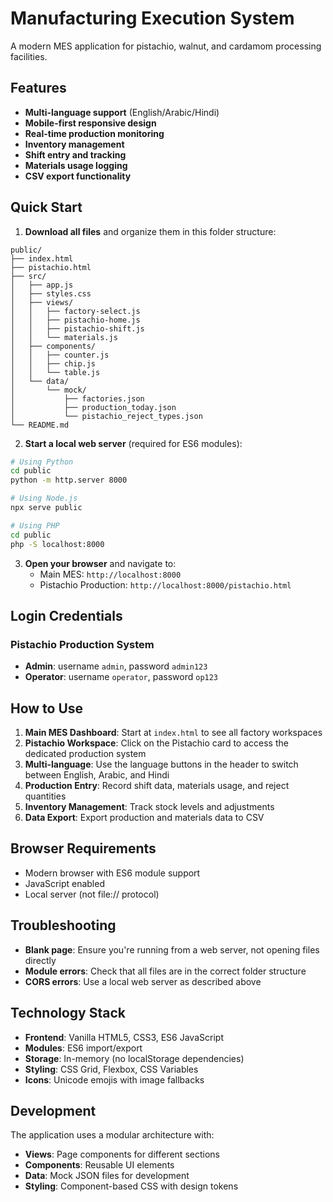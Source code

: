 #  Manufacturing Execution System

A modern MES application for pistachio, walnut, and cardamom processing facilities.

## Features

- **Multi-language support** (English/Arabic/Hindi)
- **Mobile-first responsive design**
- **Real-time production monitoring**
- **Inventory management**
- **Shift entry and tracking**
- **Materials usage logging**
- **CSV export functionality**

## Quick Start

1. **Download all files** and organize them in this folder structure:

```
public/
├── index.html
├── pistachio.html
├── src/
│   ├── app.js
│   ├── styles.css
│   ├── views/
│   │   ├── factory-select.js
│   │   ├── pistachio-home.js
│   │   ├── pistachio-shift.js
│   │   └── materials.js
│   ├── components/
│   │   ├── counter.js
│   │   ├── chip.js
│   │   └── table.js
│   └── data/
│       └── mock/
│           ├── factories.json
│           ├── production_today.json
│           └── pistachio_reject_types.json
└── README.md
```

2. **Start a local web server** (required for ES6 modules):

```bash
# Using Python
cd public
python -m http.server 8000

# Using Node.js
npx serve public

# Using PHP
cd public
php -S localhost:8000
```

3. **Open your browser** and navigate to:
   - Main MES: `http://localhost:8000`
   - Pistachio Production: `http://localhost:8000/pistachio.html`

## Login Credentials

### Pistachio Production System
- **Admin**: username `admin`, password `admin123`
- **Operator**: username `operator`, password `op123`

## How to Use

1. **Main MES Dashboard**: Start at `index.html` to see all factory workspaces
2. **Pistachio Workspace**: Click on the Pistachio card to access the dedicated production system
3. **Multi-language**: Use the language buttons in the header to switch between English, Arabic, and Hindi
4. **Production Entry**: Record shift data, materials usage, and reject quantities
5. **Inventory Management**: Track stock levels and adjustments
6. **Data Export**: Export production and materials data to CSV

## Browser Requirements

- Modern browser with ES6 module support
- JavaScript enabled
- Local server (not file:// protocol)

## Troubleshooting

- **Blank page**: Ensure you're running from a web server, not opening files directly
- **Module errors**: Check that all files are in the correct folder structure
- **CORS errors**: Use a local web server as described above

## Technology Stack

- **Frontend**: Vanilla HTML5, CSS3, ES6 JavaScript
- **Modules**: ES6 import/export
- **Storage**: In-memory (no localStorage dependencies)
- **Styling**: CSS Grid, Flexbox, CSS Variables
- **Icons**: Unicode emojis with image fallbacks

## Development

The application uses a modular architecture with:
- **Views**: Page components for different sections
- **Components**: Reusable UI elements
- **Data**: Mock JSON files for development
- **Styling**: Component-based CSS with design tokens
